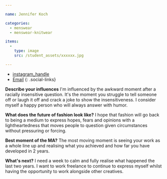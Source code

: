 ```yaml
---

name: Jennifer Koch

categories:
  - menswear
  - menswear-knitwear

items:
  -
    type: image
    src: /student_assets/xxxxxx.jpg

---
```


* [instagram_handle](https://www.instagram.com/JenakinCatwalker/)
* [Email](mailto:jennifer.koch@network.rca.ac.uk)
{: .social-links}

**Describe your influences**
I'm influenced by the awkward moment after a racially insensitive question. It's the moment you struggle to tell someone off or laugh it off and crack a joke to show the insensitiveness. I consider myself a happy person who will always answer with humor.

**What does the future of fashion look like?**
I hope that fashion will go back to being a medium to express hopes, fears and opinions with a lightheartedness that moves people to question given circumstances without pressuring or forcing.

**Best moment of the MA?**
The most moving moment is seeing your work as a whole line up and realising what you achieved and how far you have developed in 2 years.

**What's next?**
I need a week to calm and fully realise what happened the last two years. I want to work freelance to continue to express myself whilst having the opportunity to work alongside other creatives.
